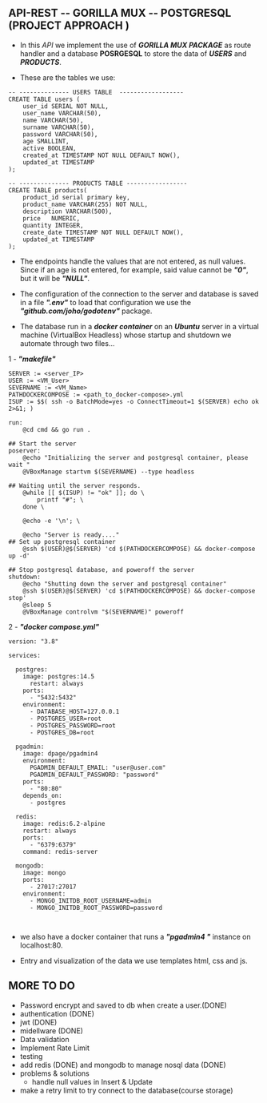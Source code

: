 ## API-REST -- GORILLA MUX -- POSTGRESQL (PROJECT APPROACH )

- In this *API* we implement the use of ***GORILLA MUX PACKAGE*** as route handler
and a database **POSRGESQL** to store the data of ***USERS*** and ***PRODUCTS***.

- These are the tables we use:

```
-- -------------- USERS TABLE  ------------------
CREATE TABLE users (
    user_id SERIAL NOT NULL,
    user_name VARCHAR(50),
    name VARCHAR(50),
    surname VARCHAR(50),
    password VARCHAR(50),
    age SMALLINT,
    active BOOLEAN,
    created_at TIMESTAMP NOT NULL DEFAULT NOW(),
    updated_at TIMESTAMP
);

-- -------------- PRODUCTS TABLE -----------------
CREATE TABLE products(
    product_id serial primary key,
    product_name VARCHAR(255) NOT NULL,
    description VARCHAR(500),
    price	NUMERIC,
    quantity INTEGER,
    create_date TIMESTAMP NOT NULL DEFAULT NOW(),
    updated_at TIMESTAMP
);
```

- The endpoints handle the values that are not entered, as null values. Since if an age is not entered, for example, said value cannot be ***"0"***, but it will be ***"NULL"***.

- The configuration of the connection to the server and database is saved in a file ***".env"*** to load that configuration we use the   ***"github.com/joho/godotenv"*** package.

- The database run in a ***docker container*** on an ***Ubuntu*** server in a virtual machine (VirtualBox Headless) whose startup and shutdown we automate through two files...

1 - ***"makefile"***
``` SHELL := /bin/bash # Use bash syntax
SERVER := <server_IP>
USER := <VM_User>
SEVERNAME := <VM_Name>
PATHDOCKERCOMPOSE := <path_to_docker-compose>.yml
ISUP := $$( ssh -o BatchMode=yes -o ConnectTimeout=1 $(SERVER) echo ok 2>&1; )

run: 
	@cd cmd && go run .

## Start the server
poserver:
	@echo "Initializing the server and postgresql container, please wait "
	@VBoxManage startvm $(SEVERNAME) --type headless
	
## Waiting until the server responds.
	@while [[ $(ISUP) != "ok" ]]; do \
		printf "#"; \
	done \

	@echo -e '\n'; \

	@echo "Server is ready...."
## Set up postgresql container	
	@ssh $(USER)@$(SERVER) 'cd $(PATHDOCKERCOMPOSE) && docker-compose up -d'

## Stop postgresql database, and poweroff the server
shutdown:
	@echo "Shutting down the server and postgresql container"
	@ssh $(USER)@$(SERVER) 'cd $(PATHDOCKERCOMPOSE) && docker-compose stop'
	@sleep 5
	@VBoxManage controlvm "$(SEVERNAME)" poweroff

```


2 - ***"docker compose.yml"***


``` 
version: "3.8"

services:

  postgres:
    image: postgres:14.5
      restart: always
    ports:
      - "5432:5432"
    environment:
      - DATABASE_HOST=127.0.0.1
      - POSTGRES_USER=root
      - POSTGRES_PASSWORD=root
      - POSTGRES_DB=root
 
  pgadmin:
    image: dpage/pgadmin4
    environment:
      PGADMIN_DEFAULT_EMAIL: "user@user.com"
      PGADMIN_DEFAULT_PASSWORD: "password"
    ports:
      - "80:80"
    depends_on:
      - postgres    

  redis:
    image: redis:6.2-alpine
    restart: always
    ports: 
      - "6379:6379"
    command: redis-server 

  mongodb:
    image: mongo
    ports:
      - 27017:27017
    environment:
      - MONGO_INITDB_ROOT_USERNAME=admin
      - MONGO_INITDB_ROOT_PASSWORD=password
                                           


```

- we also have a docker container that runs a ***"pgadmin4 "*** instance on localhost:80.

- Entry and visualization of the data we use templates html, css and js.



## MORE TO DO 
- Password encrypt and saved to db when create a user.(DONE)
- authentication (DONE)
- jwt (DONE)
- midellware (DONE)
- Data validation
- Implement Rate Limit
- testing
- add redis (DONE)
  and mongodb to manage nosql data (DONE)
- problems & solutions
  - handle null values in Insert & Update 
- make a retry limit to try connect to the database(course storage)
